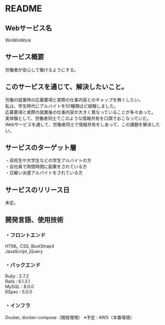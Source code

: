 # README

## Webサービス名
WinWinWork

## サービス概要
労働者が安心して働けるようにする。

## このサービスを通じて、解決したいこと。
労働の就業時の応募要項と実際の仕事内容とのギャップを無くしたい。<br>
私は、学生時代にアルバイトを50種類ほど経験しました。<br>
応募要項と実際の就業後の仕事内容が大きく異なっていることが多々あった。<br>
実体験として、労働者同士でこのような情報共有を口頭でおこなっていた。<br>
Webサービスを通して、労働者同士で情報共有をしあって、この課題を解決したい。<br>

## サービスのターゲット層
・高校生や大学生などの学生アルバイトの方<br>
・会社員で隙間時間に副業をされている方<br>
・日雇い派遣アルバイトをされている方<br>

## サービスのリリース日
未定。

## 開発言語、使用技術
### ・フロントエンド
HTML, CSS, BootStrap4<br>
JavaScript, jQuery<br>

### ・バックエンド
Ruby : 2.7.2<br>
Rails : 6.1.3.1<br>
MySQL : 8.0.0<br>
RSpec : 5.0.0<br>

### ・インフラ
Docker, docker-compose（開発環境）
※予定 : AWS（本番環境）<br>
